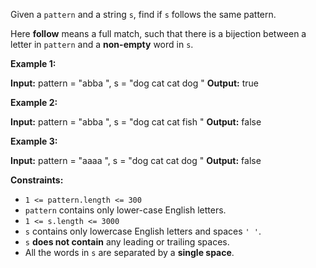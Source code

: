 Given a `pattern` and a string `s`, find if `s` follows the same pattern.

Here **follow** means a full match, such that there is a bijection between a letter in `pattern` and a **non-empty** word in `s`.

**Example 1:**

**Input:** pattern =  "abba ", s =  "dog cat cat dog "
**Output:** true

**Example 2:**

**Input:** pattern =  "abba ", s =  "dog cat cat fish "
**Output:** false

**Example 3:**

**Input:** pattern =  "aaaa ", s =  "dog cat cat dog "
**Output:** false

**Constraints:**

*   `1 <= pattern.length <= 300`
*   `pattern` contains only lower-case English letters.
*   `1 <= s.length <= 3000`
*   `s` contains only lowercase English letters and spaces `' '`.
*   `s` **does not contain** any leading or trailing spaces.
*   All the words in `s` are separated by a **single space**.